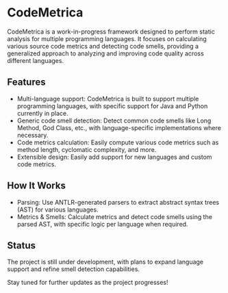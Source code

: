 # CodeMetrica

CodeMetrica is a work-in-progress framework designed to perform static analysis for multiple programming languages. It focuses on calculating various source code metrics and detecting code smells, providing a generalized approach to analyzing and improving code quality across different languages.

## Features

* Multi-language support: CodeMetrica is built to support multiple programming languages, with specific support for Java and Python currently in place.
* Generic code smell detection: Detect common code smells like Long Method, God Class, etc., with language-specific implementations where necessary.
* Code metrics calculation: Easily compute various code metrics such as method length, cyclomatic complexity, and more.
* Extensible design: Easily add support for new languages and custom code metrics.


## How It Works

* Parsing: Use ANTLR-generated parsers to extract abstract syntax trees (AST) for various languages.
* Metrics & Smells: Calculate metrics and detect code smells using the parsed AST, with specific logic per language when required.

## Status

The project is still under development, with plans to expand language support and refine smell detection capabilities.

Stay tuned for further updates as the project progresses!